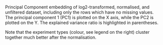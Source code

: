 
Principal Component embedding of log2-transformed, normalised, and unfiltered dataset, including only the rows which have no missing values.
The principal component 1 (PC1) is plotted on the X axis, while the PC2 is plotted on the Y. 
The explained variance ratio is highlighted in parentheses.

Note that the experiment types (colour, see legend on the right) cluster together much better after the normalisation.
